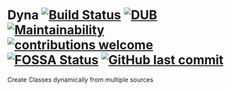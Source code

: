 # Dyna [![Build Status](https://travis-ci.org/pardhasm/Dyna.svg?branch=master)](https://travis-ci.org/pardhasm/Dyna) [![DUB](https://img.shields.io/dub/l/vibe-d.svg)]() [![Maintainability](https://api.codeclimate.com/v1/badges/d1164bef8917f40eb049/maintainability)](https://codeclimate.com/github/pardhasm/Dyna/maintainability) [![contributions welcome](https://img.shields.io/badge/contributions-welcome-brightgreen.svg?style=flat)](https://github.com/pardhasm/Dyna/issues) [![FOSSA Status](https://app.fossa.io/api/projects/git%2Bgithub.com%2Fpardhasm%2FDyna.svg?type=shield)](https://app.fossa.io/projects/git%2Bgithub.com%2Fpardhasm%2FDyna?ref=badge_shield) [![GitHub last commit](https://img.shields.io/github/last-commit/google/skia.svg)]()  
  
Create Classes dynamically from multiple sources
